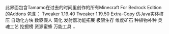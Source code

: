 此界面包含Tamamo在过去的时间里创作的所有Minecraft For Bedrock Edition的Addons
包含：
Tweaker 1.19.40
Tweaker 1.19.50
Extra-Copy
仿Java实体挤压
自动化方块
数驱假人
简化
发射器功能拓展
极限生存
维度矿石
种植物补种
灵魂工艺
挖掘榜
资源蜜蜂
万能工具
..
